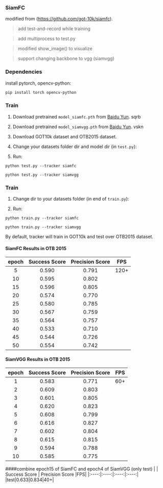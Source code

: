 ### SiamFC

modified from (https://github.com/got-10k/siamfc).
>add test-and-record while training

>add multiprocess to test.py

>modified show_image() to visualize

>support changing backbone to vgg (siamvgg)

### Dependencies

install pytorch, opencv-python:

```bash
pip install torch opencv-python
```

### Train

1. Download pretrained `model_siamfc.pth` from [Baidu Yun](https://pan.baidu.com/s/1VoV79ZLmCq4J6NZLin8qcA).
sqrb 

2. Download pretrained `model_siamvgg.pth` from [Baidu Yun](链接：https://pan.baidu.com/s/1vskjVbyaZrKQVZJm0zSa3g).
vskn

3. Download GOT10k dataset and OTB2015 dataset.

4. Change your datasets folder dir and model dir (in `test.py`):

5. Run:

```
python test.py --tracker siamfc
```
```
python test.py --tracker siamvgg
```
### Train

1. Change dir to your datasets folder (in end of `train.py`):

2. Run:

```
python train.py --tracker siamfc
```
```
python train.py --tracker siamvgg
```
By default, tracker will train in GOT10k and test over OTB2015 dataset.

#### SiamFC Results in OTB 2015
| epoch| Success Score | Precision Score |FPS|
|:----:|:----:|:----:|:----:|
|  5 | 0.590 | 0.791 |120+|
| 10 | 0.595 | 0.802 |
| 15 | 0.596 | 0.805 |
| 20 | 0.574 | 0.770 |
| 25 | 0.580 | 0.785 |
| 30 | 0.567 | 0.759 |
| 35 | 0.564 | 0.757 |
| 40 | 0.533 | 0.710 |
| 45 | 0.544 | 0.726 |
| 50 | 0.554 | 0.742 |

#### SiamVGG Results in OTB 2015
| epoch| Success Score | Precision Score |FPS|
|:----:|:----:|:----:|:----:|
| 1 | 0.583 | 0.771 |60+|
| 2 | 0.609 | 0.803 |
| 3 | 0.601 | 0.805 |
| 4 | 0.620 | 0.823 |
| 5 | 0.608 | 0.799 |
| 6 | 0.616 | 0.827 |
| 7 | 0.602 | 0.804 |
| 8 | 0.615 | 0.815 |
| 9 | 0.594 | 0.788 |
| 10 | 0.585 | 0.775 |

####combine epoch15 of SiamFC and epoch4 of SiamVGG (only test)
| | Success Score | Precision Score |FPS|
|:----:|:----:|:----:|:----:|
|test|0.633|0.834|40+|

